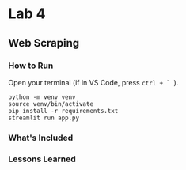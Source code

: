 # Lab 4
## Web Scraping

### How to Run
Open your terminal (if in VS Code, press ```ctrl + ` ```).

```
python -m venv venv
source venv/bin/activate
pip install -r requirements.txt
streamlit run app.py
```

### What's Included

### Lessons Learned